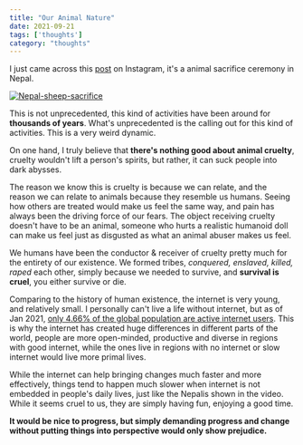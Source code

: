 ```yaml
---
title: "Our Animal Nature"
date: 2021-09-21
tags: ['thoughts']
category: "thoughts"
---
```


I just came across this [post](https://www.instagram.com/p/CUETlHdFAhv/) on Instagram, it's a animal sacrifice ceremony in Nepal.

[![Nepal-sheep-sacrifice](https://user-images.githubusercontent.com/9758779/134118402-85b844e4-8b5e-43f3-8e0f-f9aacfcb19c4.png)](https://www.instagram.com/p/CUETlHdFAhv/)

This is not unprecedented, this kind of activities have been around for **thousands of years**. What's unprecedented is the calling out for this kind of activities. This is a very weird dynamic.

On one hand, I truly believe that **there's nothing good about animal cruelty**, cruelty wouldn't lift a person's spirits, but rather, it can suck people into dark abysses.

The reason we know this is cruelty is because we can relate, and the reason we can relate to animals because they resemble us humans. Seeing how others are treated would make us feel the same way, and pain has always been the driving force of our fears. The object receiving cruelty doesn't have to be an animal, someone who hurts a realistic humanoid doll can make us feel just as disgusted as what an animal abuser makes us feel.

We humans have been the conductor & receiver of cruelty pretty much for the entirety of our existence. We formed tribes, *conquered, enslaved, killed, raped* each other, simply because we needed to survive, and **survival is cruel**, you either survive or die.

Comparing to the history of human existence, the internet is very young, and relatively small. I personally can't live a life without internet, but as of Jan 2021, [only 4.66% of the global population are active internet users](https://www.statista.com/statistics/617136/digital-population-worldwide/). This is why the internet has created huge differences in different parts of the world, people are more open-minded, productive and diverse in regions with good internet, while the ones live in regions with no internet or slow internet would live more primal lives.

While the internet can help bringing changes much faster and more effectively, things tend to happen much slower when internet is not embedded in people's daily lives, just like the Nepalis shown in the video. While it seems cruel to us, they are simply having fun, enjoying a good time.

**It would be nice to progress, but simply demanding progress and change without putting things into perspective would only show prejudice.**

